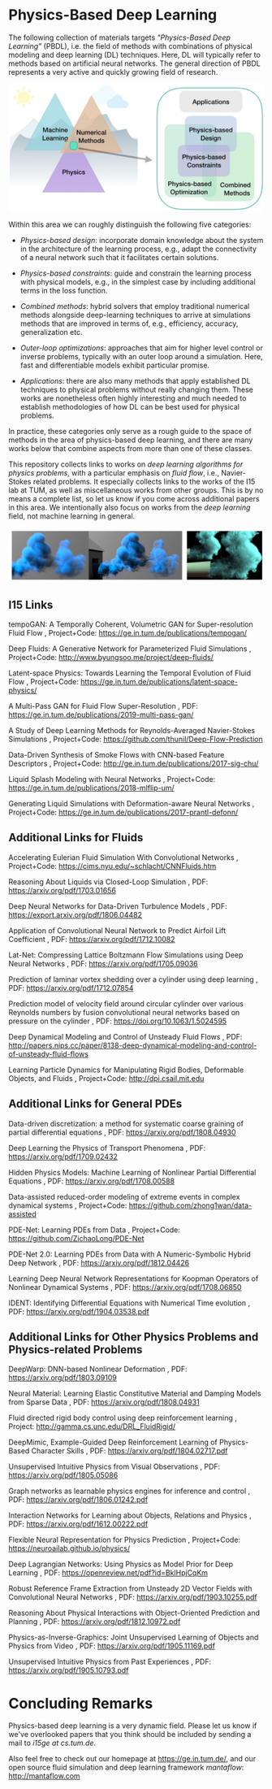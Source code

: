 # Physics-Based Deep Learning

The following collection of materials targets _"Physics-Based Deep Learning"_
(PBDL), i.e. the field of methods with combinations of physical modeling and
deep learning (DL) techniques. Here, DL will typically refer to methods based
on artificial neural networks. The general direction of PBDL represents a very
active and quickly growing field of research. 

![An overview of categories of physics-based deep learning methods](resources/physics-based-deep-learning-overview.jpg)

Within this area we can roughly distinguish the following five categories:

- _Physics-based design_: incorporate domain knowledge about the
  system in the architecture of the learning process, e.g.,
  adapt the connectivity of a neural network such that it facilitates 
  certain solutions.

- _Physics-based constraints_: guide and constrain the learning
  process with physical models, e.g., in the simplest case
  by including additional terms in the loss function.

- _Combined methods_: hybrid solvers that employ traditional
  numerical methods alongside deep-learning techniques to arrive
  at simulations methods that are improved in terms of, e.g., 
  efficiency, accuracy, generalization etc.

- _Outer-loop optimizations_:
  approaches that aim for higher level control or inverse
  problems, typically with an outer loop around a simulation.
  Here, fast and differentiable models exhibit particular promise.

- _Applications_: there are also many methods that apply established DL
  techniques to physical problems without really changing them. These
  works are nonetheless often highly interesting and much needed
  to establish methodologies of how DL can be best used for physical
  problems.

In practice, these categories only serve as a rough guide to the space of
methods in the area of physics-based deep learning, and there are many works
below that combine aspects from more than one of these classes.

This repository collects links to works on _deep learning algorithms for physics
problems_, with a particular emphasis on _fluid flow_, i.e., Navier-Stokes related
problems. It especially collects links to the works of the I15 lab at TUM, as
well as miscellaneous works from other groups. This is by no means a complete
list, so let us know if you come across additional papers in this area. We
intentionally also focus on works from the _deep learning_ field, not machine
learning in general.

![An example flow result from tempoGAN](resources/physics-based-deep-learning-teaser1.jpg)


## I15 Links

tempoGAN: A Temporally Coherent, Volumetric GAN for Super-resolution Fluid Flow , 
Project+Code: <https://ge.in.tum.de/publications/tempogan/>

Deep Fluids: A Generative Network for Parameterized Fluid Simulations , 
Project+Code: <http://www.byungsoo.me/project/deep-fluids/>

Latent-space Physics: Towards Learning the Temporal Evolution of Fluid Flow , 
Project+Code: <https://ge.in.tum.de/publications/latent-space-physics/>

A Multi-Pass GAN for Fluid Flow Super-Resolution , 
PDF: <https://ge.in.tum.de/publications/2019-multi-pass-gan/>

A Study of Deep Learning Methods for Reynolds-Averaged Navier-Stokes Simulations , 
Project+Code: <https://github.com/thunil/Deep-Flow-Prediction>

Data-Driven Synthesis of Smoke Flows with CNN-based Feature Descriptors , 
Project+Code: <http://ge.in.tum.de/publications/2017-sig-chu/>

Liquid Splash Modeling with Neural Networks , 
Project+Code: <https://ge.in.tum.de/publications/2018-mlflip-um/>

Generating Liquid Simulations with Deformation-aware Neural Networks , 
Project+Code: <https://ge.in.tum.de/publications/2017-prantl-defonn/>


## Additional Links for Fluids

Accelerating Eulerian Fluid Simulation With Convolutional Networks , 
Project+Code: <https://cims.nyu.edu/~schlacht/CNNFluids.htm>

Reasoning About Liquids via Closed-Loop Simulation , 
PDF: <https://arxiv.org/pdf/1703.01656>

Deep Neural Networks for Data-Driven Turbulence Models , 
PDF: <https://export.arxiv.org/pdf/1806.04482>

Application of Convolutional Neural Network to Predict Airfoil Lift Coefficient , 
PDF: <https://arxiv.org/pdf/1712.10082>

Lat-Net: Compressing Lattice Boltzmann Flow Simulations using Deep Neural Networks , 
PDF: <https://arxiv.org/pdf/1705.09036>

Prediction of laminar vortex shedding over a cylinder using deep learning , 
PDF: <https://arxiv.org/pdf/1712.07854>

Prediction model of velocity field around circular cylinder over various Reynolds numbers by fusion convolutional neural networks based on pressure on the cylinder , 
PDF: <https://doi.org/10.1063/1.5024595>

Deep Dynamical Modeling and Control of Unsteady Fluid Flows , 
PDF: <http://papers.nips.cc/paper/8138-deep-dynamical-modeling-and-control-of-unsteady-fluid-flows>

Learning Particle Dynamics for Manipulating Rigid Bodies, Deformable Objects, and Fluids , 
Project+Code: <http://dpi.csail.mit.edu>


## Additional Links for General PDEs

Data-driven discretization: a method for systematic coarse graining of partial differential equations , 
PDF: <https://arxiv.org/pdf/1808.04930>

Deep Learning the Physics of Transport Phenomena , 
PDF: <https://arxiv.org/pdf/1709.02432>

Hidden Physics Models: Machine Learning of Nonlinear Partial Differential Equations , 
PDF: <https://arxiv.org/pdf/1708.00588>

Data-assisted reduced-order modeling of extreme events in complex dynamical systems , 
Project+Code: <https://github.com/zhong1wan/data-assisted>

PDE-Net: Learning PDEs from Data , 
Project+Code: <https://github.com/ZichaoLong/PDE-Net>

PDE-Net 2.0: Learning PDEs from Data with A Numeric-Symbolic Hybrid Deep Network , 
PDF: <https://arxiv.org/pdf/1812.04426>

Learning Deep Neural Network Representations for Koopman Operators of Nonlinear Dynamical Systems , 
PDF: <https://arxiv.org/pdf/1708.06850>

IDENT: Identifying Differential Equations with Numerical Time evolution , 
PDF: <https://arxiv.org/pdf/1904.03538.pdf>


## Additional Links for Other Physics Problems and Physics-related Problems

DeepWarp: DNN-based Nonlinear Deformation , 
PDF: <https://arxiv.org/pdf/1803.09109>

Neural Material: Learning Elastic Constitutive Material and Damping Models from Sparse Data , 
PDF: <https://arxiv.org/pdf/1808.04931>

Fluid directed rigid body control using deep reinforcement learning , 
Project: <http://gamma.cs.unc.edu/DRL_FluidRigid/>

DeepMimic, Example-Guided Deep Reinforcement Learning of Physics-Based Character Skills , 
PDF: <https://arxiv.org/pdf/1804.02717.pdf>

Unsupervised Intuitive Physics from Visual Observations , 
PDF: <https://arxiv.org/pdf/1805.05086>

Graph networks as learnable physics engines for inference and control , 
PDF: <https://arxiv.org/pdf/1806.01242.pdf>

Interaction Networks for Learning about Objects, Relations and Physics , 
PDF: <https://arxiv.org/pdf/1612.00222.pdf>

Flexible Neural Representation for Physics Prediction , 
Project+Code: <https://neuroailab.github.io/physics/>

Deep Lagrangian Networks: Using Physics as Model Prior for Deep Learning , 
PDF: <https://openreview.net/pdf?id=BklHpjCqKm>

Robust Reference Frame Extraction from Unsteady 2D Vector Fields with Convolutional Neural Networks , 
PDF: <https://arxiv.org/pdf/1903.10255.pdf>

Reasoning About Physical Interactions with Object-Oriented Prediction and Planning , 
PDF: <https://arxiv.org/pdf/1812.10972.pdf>

Physics-as-Inverse-Graphics: Joint Unsupervised Learning of Objects and Physics from Video , 
PDF: <https://arxiv.org/pdf/1905.11169.pdf>

Unsupervised Intuitive Physics from Past Experiences , 
PDF: <https://arxiv.org/pdf/1905.10793.pdf>


# Concluding Remarks

Physics-based deep learning is a very dynamic field. Please let us know if we've overlooked
papers that you think should be included by sending a mail to _i15ge at cs.tum.de_.

Also feel free to check out our homepage at <https://ge.in.tum.de/>, 
and our open source fluid simulation and deep learning framework _mantaflow_: <http://mantaflow.com>
 
